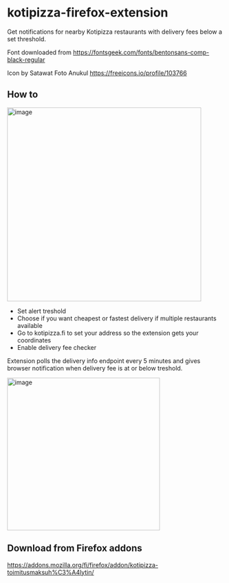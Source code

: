 # kotipizza-firefox-extension

Get notifications for nearby Kotipizza restaurants with delivery fees below a set threshold.

Font downloaded from <https://fontsgeek.com/fonts/bentonsans-comp-black-regular>

Icon by Satawat Foto Anukul <https://freeicons.io/profile/103766>

## How to

<img width="451" alt="image" src="https://user-images.githubusercontent.com/185737/229135594-4168f484-f735-46b6-b4f2-6718bd8e2b06.png">

* Set alert treshold
* Choose if you want cheapest or fastest delivery if multiple restaurants available
* Go to kotipizza.fi to set your address so the extension gets your coordinates
* Enable delivery fee checker

Extension polls the delivery info endpoint every 5 minutes and gives browser notification when delivery fee is at or below treshold.

<img width="355" alt="image" src="https://user-images.githubusercontent.com/185737/229135816-89d29424-2677-4719-a1e9-c46fbb9feb62.png">

## Download from Firefox addons

<https://addons.mozilla.org/fi/firefox/addon/kotipizza-toimitusmaksuh%C3%A4lytin/>
